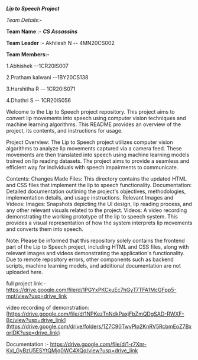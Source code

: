 
***Lip to Speech Project***

*Team Details*:-

  **Team Name** :-  ***CS Assassins***



  **Team Leader** :- Akhilesh N -- 4MN20CS002

  **Team Members:-**
  
  1.Abhishek --1CR20IS007
  
  2.Pratham kalwani --1BY20CS138
  
  3.Harshitha R -- 1CR20IS071
  
  4.Dhathri S -- 1CR20IS056

Welcome to the Lip to Speech project repository. This project aims to convert lip movements into speech using computer vision techniques and machine learning algorithms. This README provides an overview of the project, its contents, and instructions for usage.

Project Overview:
The Lip to Speech project utilizes computer vision algorithms to analyze lip movements captured via a camera feed. These movements are then translated into speech using machine learning models trained on lip reading datasets. The project aims to provide a seamless and efficient way for individuals with speech impairments to communicate.

Contents:
Changes Made Files:
This directory contains the updated HTML and CSS files that implement the lip to speech functionality.
Documentation:
Detailed documentation outlining the project's objectives, methodologies, implementation details, and usage instructions.
Relevant Images and Videos:
Images: Snapshots depicting the UI design, lip reading process, and any other relevant visuals related to the project.
Videos: A video recording demonstrating the working prototype of the lip to speech system. This provides a visual representation of how the system interprets lip movements and converts them into speech.

Note:
Please be informed that this repository solely contains the frontend part of the Lip to Speech project, including HTML and CSS files, along with relevant images and videos demonstrating the application's functionality. Due to remote repository errors, other components such as backend scripts, machine learning models, and additional documentation are not uploaded here.


full project link:-
https://drive.google.com/file/d/1PGYxPKCkuEc7hGyT7TFA1McGFpp5-mpt/view?usp=drive_link

video recording of demonstration:
[https://drive.google.com/file/d/1NPKezTnNdkPaxjFbZmQDgSAD-RWXF-Bc/view?usp=drive_link](https://drive.google.com/drive/folders/1Z7C90TwvPlp2KnRV5RcbmEoZ7BxorIDK?usp=drive_link)

Documentation :-
https://drive.google.com/file/d/1-r7Xnr-Kxl_GyBzU5ESYtQMjq0WC4XQq/view?usp=drive_link
